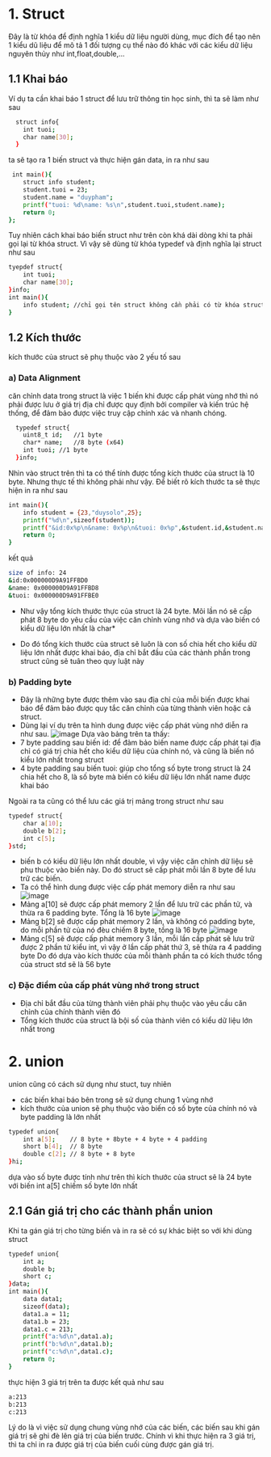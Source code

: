 # 1. Struct 
Đây là từ khóa để định nghĩa 1 kiểu dữ liệu người dùng, mục đích để tạo nên 1 kiểu dũ liệu để mô tả 1 đối tượng cụ thể nào đó khác với các kiểu dữ liệu nguyên thủy như int,float,double,...
## 1.1 Khai báo
Ví dụ ta cần khai báo 1 struct để lưu trữ thông tin học sinh, thì ta sẽ làm như sau
```bash
  struct info{
    int tuoi;
    char name[30];
  }
```
ta sẽ tạo ra 1 biến struct và thực hiện gán data, in ra như sau

```bash
 int main(){
    struct info student;
    student.tuoi = 23;
    student.name = "duypham";
    printf("tuoi: %d\name: %s\n",student.tuoi,student.name);
    return 0;
};
```
Tuy nhiên cách khai báo biến struct như trên còn khá dài dòng khi ta phải gọi lại từ khóa struct. Vì vậy sẽ dùng từ khóa typedef và định nghĩa lại struct như sau
```bash
tyepdef struct{
    int tuoi;
    char name[30]; 
}info;
int main(){
    info student; //chỉ gọi tên struct không cần phải có từ khóa struct phía trước
}
```

## 1.2 Kích thước
kích thước của struct sẽ phụ thuộc vào 2 yếu tố sau
### a) Data Alignment
căn chỉnh data trong struct là việc 1 biến khi được cấp phát vùng nhớ thì nó phải được lưu ở giá trị địa chỉ được quy định bởi compiler và kiến trúc hệ thống, để đảm bảo được việc truy cập chính xác và nhanh chóng.

```bash
  typedef struct{
    uint8_t id;   //1 byte
    char* name;   //8 byte (x64)
    int tuoi; //1 byte
  }info;
```
Nhìn vào struct trên thì ta có thể tính được tổng kích thước của struct là 10 byte. Nhưng thực tế thì không phải như vậy. Để biết rõ kích thước ta sẽ thực hiện in ra như sau

```bash
int main(){
    info student = {23,"duysolo",25};
    printf("%d\n",sizeof(student));
    printf("&id:0x%p\n&name: 0x%p\n&tuoi: 0x%p",&student.id,&student.name,&student.tuoi);
    return 0;
}
```
kết quả 
```bash
size of info: 24
&id:0x000000D9A91FFBD0
&name: 0x000000D9A91FFBD8
&tuoi: 0x000000D9A91FFBE0
```
* Như vậy tổng kích thước thực của struct là 24 byte. Mõi lần nó sẽ cấp phát 8 byte do yêu cầu của việc căn chỉnh vùng nhớ và dựa vào biến có kiểu dữ liệu lớn nhất là char*
+ Do đó tổng kích thước của struct sẽ luôn là con số chia hết cho kiểu dữ liệu lớn nhất được khai báo, địa chỉ bắt đầu của các thành phần trong struct cũng sẽ tuân theo quy luật này
### b) Padding byte
+ Đây là những byte được thêm vào sau địa chỉ của mỗi biến được khai báo để đảm bảo được quy tắc căn chỉnh của từng thành viên hoặc cả struct. 
+ Dùng lại ví dụ trên ta hình dung được việc cấp phát vùng nhớ diễn ra như sau. 
![image](https://github.com/user-attachments/assets/4bcff813-7821-4f77-8232-033dd5384a0e)
Dựa vào bảng trên ta thấy:
+ 7 byte padding sau biến id: để đảm bảo biến name được cấp phát tại địa chỉ có giá trị chia hết cho kiểu dữ liệu của chính nó, và cũng là biến nó kiểu lớn nhất trong struct
+ 4 byte padding sau biến tuoi: giúp cho tổng số byte trong struct là 24 chia hết cho 8, là số byte mà biến có kiểu dữ liệu lớn nhất name được khai báo

Ngoài ra ta cũng có thể lưu các giá trị mảng trong struct như sau
```bash
typedef struct{
    char a[10];
    double b[2];
    int c[5]; 
}std;
```
+ biến b có kiểu dữ liệu lớn nhất double, vì vậy việc căn chỉnh dữ liệu sẽ phu thuộc vào biến này. Do đó struct sẽ cấp phát mỗi lần 8 byte để lưu trữ các biến.
+ Ta có thể hình dung được việc cấp phát memory diễn ra như sau
![image](https://github.com/user-attachments/assets/5f956f48-61de-4cbd-a3fe-f0762130ed0a)
+ Mảng a[10] sẽ được cấp phát memory 2 lần để lưu trữ các phần tử, và thừa ra 6 padding byte. Tổng là 16 byte
![image](https://github.com/user-attachments/assets/53278cea-0b60-4fa2-af4f-cd11158b8282)
+ Mảng b[2] sẽ được cấp phát memory 2 lần, và không có padding byte, do mỗi phần tử của nó đèu chiếm 8 byte, tồng là 16 byte
![image](https://github.com/user-attachments/assets/89f7d369-80ec-4621-bb8d-4a92f7f713e7)
+ Mảng c[5] sẽ được cấp phát memory 3 lần, mỗi lần cấp phát sẽ lưu trữ được 2 phần tử kiểu int, vì vậy ở lần cấp phát thứ 3, sẽ thừa ra 4 padding byte
Do đó dựa vào kích thước của mỗi thành phần ta có kích thước tổng của struct std sẽ là 56 byte

### c) Đặc điểm của cấp phát vùng nhớ trong struct
+ Địa chỉ bắt đầu của từng thành viên phải phụ thuộc vào yêu cầu căn chỉnh của chính thành viên đó
+ Tổng kích thước của struct là bội số của thành viên có kiểu dữ liệu lớn nhất trong 
# 2. union 
union cũng có cách sử dụng như stuct, tuy nhiên 
+ các biến khai báo bên trong sẽ sử dụng chung 1 vùng nhớ
+ kích thước của union sẽ phụ thuộc vào biến có số byte của chính nó và byte padding là lớn nhất
```bash
typedef union{
    int a[5];    // 8 byte + 8byte + 4 byte + 4 padding
    short b[4];  // 8 byte
    double c[2]; // 8 byte + 8 byte
}hi;
```
dựa vào số byte được tính như trên thì kích thước của struct sẽ là 24 byte với biến int a[5] chiếm số byte lớn nhất

## 2.1 Gán giá trị cho các thành phần union
Khi ta gán giá trị cho từng biến và in ra sẽ có sự khác biệt so với khi dùng struct
```bash
typedef union{
    int a;
    double b;
    short c;
}data;
int main(){
    data data1;
    sizeof(data);
    data1.a = 11;
    data1.b = 23;
    data1.c = 213;
    printf("a:%d\n",data1.a);
    printf("b:%d\n",data1.b);
    printf("c:%d\n",data1.c);
    return 0;
}
```
thực hiện 3 giá trị trên ta được kết quả như sau
```bash
a:213
b:213
c:213
```
Lý do là vì việc sử dụng chung vùng nhớ của các biến, các biến sau khi gán giá trị sẽ ghi đè lên giá trị của biến trước. Chính vì khi thực hiện ra 3 giá trị, thì ta chỉ in ra được giá trị của biến cuối cùng được gán giá trị.
